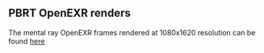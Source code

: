 PBRT OpenEXR renders
-

The mental ray OpenEXR frames rendered at 1080x1620 resolution can be found [here](http://utm.io/286253)
